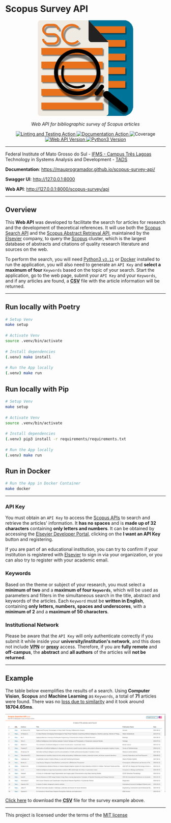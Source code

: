 # Scopus Survey API

<p align="center">
  <img src="./docs/assets/img/favicon.png" width="300" alt="Logo">
</p>
<p align="center">
  <em>Web API for bibliographic survey of Scopus articles</em>
</p>
<p align="center">
  <a href="https://github.com/mauprogramador/scopus-survey-api/actions/workflows/verification.yml" target="_blank" rel="external" title="Linting and Testing Action">
    <img src="https://img.shields.io/github/actions/workflow/status/mauprogramador/scopus-survey-api/verification.yml?branch=master&event=push&logo=github&label=Lint | Test&color=FF5722" alt="Linting and Testing Action">
  </a>
  <a href="https://github.com/mauprogramador/scopus-survey-api/actions/workflows/documentation.yml" target="_blank" rel="external" title="Documentation Action">
    <img src="https://img.shields.io/github/actions/workflow/status/mauprogramador/scopus-survey-api/documentation.yml?branch=master&event=push&logo=github&label=Docs&color=2196F3" alt="Documentation Action">
  </a>
  <img src="https://img.shields.io/badge/Coverage-99%25-4CAF50" alt="Coverage" title="Coverage">
  <a href="https://github.com/mauprogramador/scopus-survey-api/releases/tag/v3.0.0" target="_blank" rel="external" title="Web API Version">
    <img src="https://img.shields.io/github/v/tag/mauprogramador/scopus-survey-api?logo=github&label=Web API Version&color=E9711C" alt="Web API Version">
  </a>
  <a href="https://www.python.org/" target="_blank" rel="external" title="Python3 Version">
    <img src="https://img.shields.io/badge/Python-v3.11-3776AB?logo=python&logoColor=FFF" alt="Python3 Version">
  </a>
</p>

---

Federal Institute of Mato Grosso do Sul - <a href="https://www.ifms.edu.br/campi/campus-tres-lagoas" target="_blank" rel="external" title="IFMS - Campus Três Lagoas">IFMS - Campus Três Lagoas</a><br/>
Technology in Systems Analysis and Development - <a href="https://www.ifms.edu.br/campi/campus-tres-lagoas/cursos/graduacao/analise-e-desenvolvimento-de-sistemas" target="_blank" rel="external" title="TADS">TADS</a><br/>

**Documentation**: <a href="https://mauprogramador.github.io/scopus-survey-api/" target="_blank" rel="external" title="Documentation">https://mauprogramador.github.io/scopus-survey-api/</a>

**Swagger UI**: <a href="http://127.0.0.1:8000" target="_blank" rel="external" title="Swagger UI">http://127.0.0.1:8000</a>

**Web API**: <a href="http://127.0.0.1:8000/scopus-survey/api" target="_blank" rel="external" title="Web API">http://127.0.0.1:8000/scopus-survey/api</a>

---

## Overview

This **Web API** was developed to facilitate the search for articles for research and the development of theoretical references. It will use both the <a href="https://dev.elsevier.com/documentation/SCOPUSSearchAPI.wadl" target="_blank" rel="external" title="Scopus Search API Documentation">Scopus Search API</a> and the <a href="https://dev.elsevier.com/documentation/AbstractRetrievalAPI.wadl" target="_blank" rel="external" title="Scopus Abstract Retrieval API Documentation">Scopus Abstract Retrieval API</a>, maintained by the <a href="https://www.elsevier.com" target="_blank" rel="external" title="Elsevier website">Elsevier</a> company, to query the <a href="https://www.scopus.com/home.uri" target="_blank" rel="external" title="Scopus website">Scopus</a> cluster, which is the largest database of abstracts and citations of quality research literature and sources on the web.

To perform the search, you will need <a href="https://www.python.org/downloads/release/python-3117/" target="_blank" rel="external" title="Python3.11">Python3 `v3.11`</a> or <a href="https://www.docker.com/" target="_blank" rel="external" title="Docker">Docker</a> installed to run the application, you will also need to generate an `API Key` and **select a maximum of four** `Keywords` based on the topic of your search. Start the application, go to the web page, submit your `API Key` and your `Keywords`, and if any articles are found, a <abbr title="Comma-Separated Values">**CSV**</abbr> file with the article information will be returned.

---

## Run locally with Poetry

```bash
# Setup Venv
make setup

# Activate Venv
source .venv/bin/activate

# Install dependencies
(.venv) make install

# Run the App locally
(.venv) make run
```

## Run locally with Pip

```bash
# Setup Venv
make setup

# Activate Venv
source .venv/bin/activate

# Install dependencies
(.venv) pip3 install -r requirements/requirements.txt

# Run the App locally
(.venv) make run
```

## Run in Docker

```bash
# Run the App in Docker Container
make docker
```

---

### API Key

You must obtain an `API Key` to access the <a href="https://dev.elsevier.com/sc_apis.html" target="_blank" rel="external" title="Scopus APIs">Scopus APIs</a> to search and retrieve the articles' information. It **has no spaces** and is **made up of 32 characters** containing **only letters and numbers**. It can be obtained by accessing the <a href="https://dev.elsevier.com/" target="_blank" rel="external" title="Elsevier Developer Portal">Elsevier Developer Portal</a>, clicking on the **I want an API Key** button and registering.

If you are part of an educational institution, you can try to confirm if your institution is registered with <a href="https://www.elsevier.com" target="_blank" rel="external" title="Elsevier website">Elsevier</a> to sign in via your organization, or you can also try to register with your academic email.

### Keywords

Based on the theme or subject of your research, you must select a **minimum of two** and a **maximum of four `Keywords`**, which will be used as parameters and filters in the simultaneous search in the title, abstract and keywords of the articles. Each `Keyword` must be **written in English**, containing **only letters, numbers, spaces and underscores**, with a **minimum of 2** and a **maximum of 50 characters**.

### Institutional Network

Please be aware that the `API Key` will only authenticate correctly if you submit it while inside your **university/institution's network**, and this does not include <abbr title="Virtual Private Network">**VPN**</abbr> or <abbr title="Intermediary server application between the client and the server">**proxy**</abbr> access. Therefore, if you are **fully remote** and **off-campus**, the **abstract** and **all authors** of the articles will **not be returned**.

---

## Example

The table below exemplifies the results of a search. Using **Computer Vision**, **Scopus** and **Machine Learning** as `Keywords`, a total of **71** articles were found. There was no [loss due to similarity](./docs/en/api-limit-and-fields-and-filter.md#filtering-results) and it took around **18704.65ms**.

![Table Result](./docs/assets/img/table-result-en.png "Table Result")

<a href="./docs/assets/data/example.csv" download="example.csv">Click here</a> to download the <abbr title="Comma-Separated Values">**CSV**</abbr> file for the survey example above.

---

This project is licensed under the terms of the [MIT license](./docs/en/license.md)
